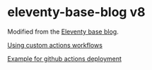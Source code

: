 # eleventy-base-blog v8

Modified from the [Eleventy base blog](https://github.com/11ty/eleventy-base-blog).

[Using custom actions workflows](https://docs.github.com/en/pages/getting-started-with-github-pages/configuring-a-publishing-source-for-your-github-pages-site#publishing-with-a-custom-github-actions-workflow)

[Example for github actions deployment](https://github.com/actions/starter-workflows/blob/main/pages/nextjs.yml)
